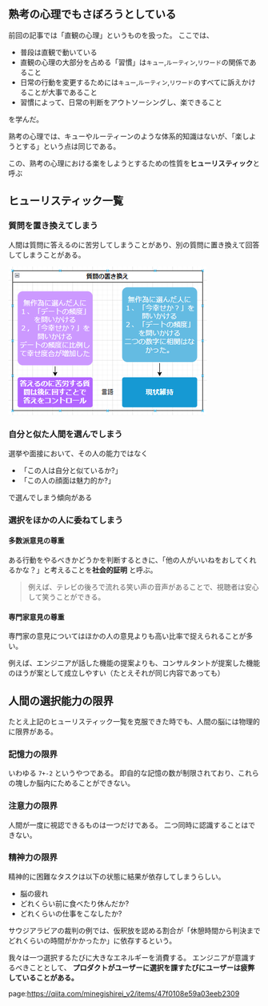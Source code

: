 









## 熟考の心理でもさぼろうとしている


前回の記事では「直観の心理」というものを扱った。
ここでは、

- 普段は直観で動いている
- 直観の心理の大部分を占める「習慣」は`キュー`,`ルーティン`,`リワード`の関係であること
- 日常の行動を変更するためには`キュー`,`ルーティン`,`リワード`のすべてに訴えかけることが大事であること
- 習慣によって、日常の判断をアウトソーシングし、楽できること

を学んだ。

熟考の心理では、キューやルーティーンのような体系的知識はないが、「楽しようとする」という点は同じである。

この、熟考の心理における楽をしようとするための性質を**ヒューリスティック**と呼ぶ


## ヒューリスティック一覧

### 質問を置き換えてしまう

人間は質問に答えるのに苦労してしまうことがあり、別の質問に置き換えて回答してしまうことがある。


<img src="https://github.com/minegishirei/psy/blob/main/img/UIUX/select_mode/1.png?raw=true">


### 自分と似た人間を選んでしまう

選挙や面接において、その人の能力ではなく

- 「この人は自分と似ているか?」
- 「この人の顔面は魅力的か?」

で選んでしまう傾向がある


### 選択をほかの人に委ねてしまう


####  多数派意見の尊重

ある行動をやるべきかどうかを判断するときに、「他の人がいいねをおしてくれるかな？」と考えることを**社会的証明** と呼ぶ。

> 例えば、テレビの後ろで流れる笑い声の音声があることで、視聴者は安心して笑うことができる。

#### 専門家意見の尊重

専門家の意見についてはほかの人の意見よりも高い比率で捉えられることが多い。

例えば、エンジニアが話した機能の提案よりも、コンサルタントが提案した機能のほうが案として成立しやすい（たとえそれが同じ内容であっても）



## 人間の選択能力の限界

たとえ上記のヒューリスティック一覧を克服できた時でも、人間の脳には物理的に限界がある。


### 記憶力の限界

いわゆる `7+-2` というやつである。
即自的な記憶の数が制限されており、これらの塊しか脳内にためることができない。


### 注意力の限界

人間が一度に視認できるものは一つだけである。
二つ同時に認識することはできない。


### 精神力の限界

精神的に困難なタスクは以下の状態に結果が依存してしまうらしい。

- 脳の疲れ
- どれくらい前に食べたり休んだか?
- どれくらいの仕事をこなしたか?

サウジアラビアの裁判の例では、仮釈放を認める割合が「休憩時間から判決までどれくらいの時間がかかったか」に依存するという。

我々は一つ選択するたびに大きなエネルギーを消費する。
エンジニアが意識するべきこととして、 **プロダクトがユーザーに選択を課すたびにユーザーは疲弊していることがある。** 





page:https://qiita.com/minegishirei_v2/items/47f0108e59a03eeb2309















